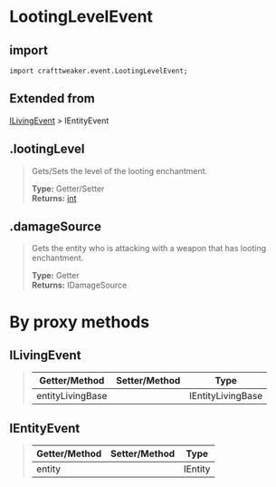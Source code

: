 # LootingLevelEvent

## import
`import crafttweaker.event.LootingLevelEvent;`

## Extended from
[ILivingEvent](/CraftTweaker/Vanilla/Events/ILivingEvent.md) > IEntityEvent

## .lootingLevel
> Gets/Sets the level of the looting enchantment.
>
> **Type:** Getter/Setter  
> **Returns:** [int](/CraftTweaker/Vanilla/Base-Types/int.md) 

## .damageSource
> Gets the entity who is attacking with a weapon that has looting enchantment.
>
> **Type:** Getter  
> **Returns:** IDamageSource

# By proxy methods

## ILivingEvent
> | Getter/Method   | Setter/Method     | Type                  |
> |-----------------|-------------------|-----------------------|
> | entityLivingBase|                   | IEntityLivingBase     |

## IEntityEvent
> | Getter/Method   | Setter/Method     | Type                  |
> |-----------------|-------------------|-----------------------|
> | entity          |                   | IEntity               |